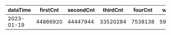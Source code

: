 |dataTime|firstCnt|secondCnt|thirdCnt|fourCnt|winCnt|vrate|wrate|
|-|-|-|-|-|-|-|-|
|2023-01-19|44866920|44447944|33520284|7538138|5937347|88.7%|12.6%|